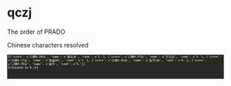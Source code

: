 # qczj
The order of PRADO

Chinese characters resolved

![image](https://github.com/iostreamatlab/qczj/raw/master/qczj_rank.jpg)
